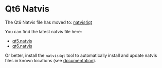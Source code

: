 # Qt6 Natvis

The Qt6 Natvis file has moved to: [natvis4qt](https://github.com/narnaud/natvis4qt)

You can find the latest natvis file here:

- [qt5.natvis](https://github.com/narnaud/natvis4qt/releases/latest/download/qt5.natvis)
- [qt6.natvis](https://github.com/narnaud/natvis4qt/releases/latest/download/qt6.natvis)

Or better, install the `natvis4qt` tool to automatically install and update
natvis files in known locations (see
[documentation](https://github.com/narnaud/natvis4qt?tab=readme-ov-file#natvis4qt)).
